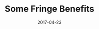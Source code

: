 ---
title: "Some Fringe Benefits"
speaker: "Barry Gin"
date: "2017-04-23"
sermonUrl: "//35.190.93.184/sermons/20170423_sunday_barry_gin_some_fringe_benefits.mp3"
---